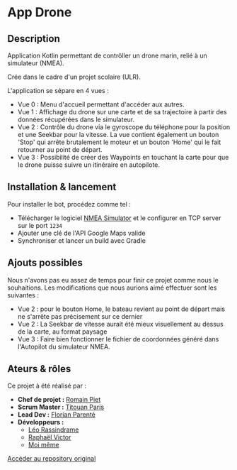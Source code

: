 # App Drone

## Description
Application Kotlin permettant de contrôller un drone marin, relié à un simulateur (NMEA).

Crée dans le cadre d'un projet scolaire (ULR).

L'application se sépare en 4 vues :
- Vue 0 : Menu d'accueil permettant d'accéder aux autres.
- Vue 1 : Affichage du drone sur une carte et de sa trajectoire à partir des données récupérées dans le simulateur.
- Vue 2 : Contrôle du drone via le gyroscope du téléphone pour la position et une Seekbar pour la vitesse. La vue contient également un bouton 'Stop' qui arrête brutalement le moteur et un bouton 'Home' qui le fait retourner au point de départ.
- Vue 3 : Possibilité de créer des Waypoints en touchant la carte pour que le drone puisse suivre un itinéraire en autopilote.


## Installation & lancement

Pour installer le bot, procédez comme tel :
- Télécharger le logiciel [NMEA Simulator](https://github.com/panaaj/nmeasimulator) et le configurer en TCP server sur le port `1234`
- Ajouter une clé de l'API Google Maps valide
- Synchroniser et lancer un build avec Gradle

## Ajouts possibles
Nous n'avons pas eu assez de temps pour finir ce projet comme nous le souhaitions. Les modifications que nous aurions aimé effectuer sont les suivantes :
- Vue 2 : pour le bouton Home, le bateau revient au point de départ mais ne s'arrête pas précisement sur ce dernier
- Vue 2 : La Seekbar de vitesse aurait été mieux visuellement au dessus de la carte, au format paysage
- Vue 3 : Faire bien fonctionner le fichier de coordonnées généré dans l'Autopilot du simulateur NMEA.

## Ateurs & rôles
Ce projet à été réalisé par :
- **Chef de projet :** [Romain Piet](https://github.com/Jhyiin)
- **Scrum Master :** [Titouan Paris](https://github.com/TitouanPrsDev)
- **Lead Dev :** [Florian Parenté](https://github.com/FloFloZone)
- **Développeurs :**
    - [Léo Rassindrame](https://github.com/lrassindrame)
    - [Raphaël Victor](https://github.com/Sparteee)
    - [Moi même](https://github.com/Walda666)

[Accéder au repository original](https://github.com/TitouanPrsDev/projet-kotlin)